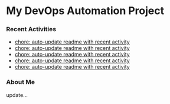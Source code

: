 # My DevOps Automation Project

### Recent Activities
<!-- activity:START -->
- [chore: auto-update readme with recent activity](https://github.com/kaigiii/mybowling-app/commit/e777c2dafbf5a2c70e03f256642c0e670b9422ca)
- [chore: auto-update readme with recent activity](https://github.com/kaigiii/mybowling-app/commit/03b0bdd865cfe3437a17352ddff67fc5ebed0428)
- [chore: auto-update readme with recent activity](https://github.com/kaigiii/mybowling-app/commit/71c841e9dc1760f4ddce7cce7bec9dbc48a06c7e)
- [chore: auto-update readme with recent activity](https://github.com/kaigiii/mybowling-app/commit/831645ae120dfa7a2b6456a820dba87edb2a2938)
- [chore: auto-update readme with recent activity](https://github.com/kaigiii/mybowling-app/commit/2de05261051e1265691645e233f499ae6b246ffe)
<!-- activity:END -->

### About Me
<!-- MYLINKS:START -->
<!-- MYLINKS:END -->

update...
